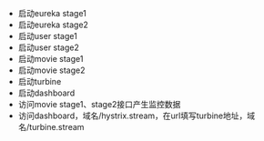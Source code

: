 * 启动eureka stage1
* 启动eureka stage2
* 启动user stage1
* 启动user stage2
* 启动movie stage1
* 启动movie stage2
* 启动turbine
* 启动dashboard
* 访问movie stage1、stage2接口产生监控数据
* 访问dashboard，域名/hystrix.stream，在url填写turbine地址，域名/turbine.stream

